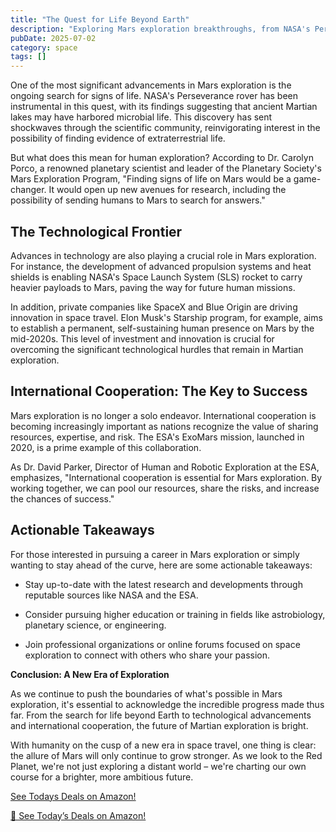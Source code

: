 ```yaml
---
title: "The Quest for Life Beyond Earth"
description: "Exploring Mars exploration breakthroughs, from NASA's Perseverance rover discoveries to international cooperation and the future of human missions to the Red Planet."
pubDate: 2025-07-02
category: space
tags: []
---
```


One of the most significant advancements in Mars exploration is the ongoing search for signs of life. NASA's Perseverance rover has been instrumental in this quest, with its findings suggesting that ancient Martian lakes may have harbored microbial life. This discovery has sent shockwaves through the scientific community, reinvigorating interest in the possibility of finding evidence of extraterrestrial life.

But what does this mean for human exploration? According to Dr. Carolyn Porco, a renowned planetary scientist and leader of the Planetary Society's Mars Exploration Program, "Finding signs of life on Mars would be a game-changer. It would open up new avenues for research, including the possibility of sending humans to Mars to search for answers."

## **The Technological Frontier**

Advances in technology are also playing a crucial role in Mars exploration. For instance, the development of advanced propulsion systems and heat shields is enabling NASA's Space Launch System (SLS) rocket to carry heavier payloads to Mars, paving the way for future human missions.

In addition, private companies like SpaceX and Blue Origin are driving innovation in space travel. Elon Musk's Starship program, for example, aims to establish a permanent, self-sustaining human presence on Mars by the mid-2020s. This level of investment and innovation is crucial for overcoming the significant technological hurdles that remain in Martian exploration.

## **International Cooperation: The Key to Success**

Mars exploration is no longer a solo endeavor. International cooperation is becoming increasingly important as nations recognize the value of sharing resources, expertise, and risk. The ESA's ExoMars mission, launched in 2020, is a prime example of this collaboration.

As Dr. David Parker, Director of Human and Robotic Exploration at the ESA, emphasizes, "International cooperation is essential for Mars exploration. By working together, we can pool our resources, share the risks, and increase the chances of success."

## **Actionable Takeaways**

For those interested in pursuing a career in Mars exploration or simply wanting to stay ahead of the curve, here are some actionable takeaways:

* Stay up-to-date with the latest research and developments through reputable sources like NASA and the ESA.

* Consider pursuing higher education or training in fields like astrobiology, planetary science, or engineering.

* Join professional organizations or online forums focused on space exploration to connect with others who share your passion.

**Conclusion: A New Era of Exploration**

As we continue to push the boundaries of what's possible in Mars exploration, it's essential to acknowledge the incredible progress made thus far. From the search for life beyond Earth to technological advancements and international cooperation, the future of Martian exploration is bright.

With humanity on the cusp of a new era in space travel, one thing is clear: the allure of Mars will only continue to grow stronger. As we look to the Red Planet, we're not just exploring a distant world – we're charting our own course for a brighter, more ambitious future.

[ See Todays Deals on Amazon!](https://amzn.to/3UjsCWp)

[🛒 See Today’s Deals on Amazon!](https://amzn.to/3UjsCWp)
